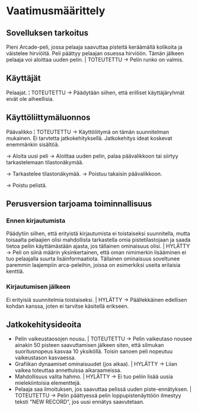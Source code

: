 # Vaatimusmäärittely

## Sovelluksen tarkoitus

Pieni Arcade-peli, jossa pelaaja saavuttaa pisteitä keräämällä kolikoita ja väistelee hirviöitä. Peli päättyy pelaajan osuessa hirviöön.
 Tämän jälkeen pelaaja voi aloittaa uuden pelin. | TOTEUTETTU -> Pelin runko on valmis.

## Käyttäjät

Pelaajat. ¦ TOTEUTETTU -> Päädytään siihen, että erilliset käyttäjäryhmät eivät ole aiheellisia.

## Käyttöliittymäluonnos

Päävalikko ¦ TOTEUTETTU -> Käyttöliitymä on tämän suunnitelman mukainen. Ei tarvtetta jatkokehityksellä. Jatkokehitys ideat koskevat enemmänkin sisältöä.

-> Aloita uusi peli -> Aloittaa uuden pelin, palaa päävalikkoon tai siirtyy tarkastelemaan tilastonäkymää.

-> Tarkastelee tilastonäkymää. -> Poistuu takaisin päävalikkoon.

-> Poistu pelistä.


## Perusversion tarjoama toiminnallisuus

### Ennen kirjautumista
Päädytiin siihen, että erityistä kirjautumista ei toistaiseksi suunnitella, mutta toisaalta pelaajien olisi mahdollista tarkastella omia pistetilastojaan ja saada tietoa peliin käyttämästään ajasta,
jos tällainen ominaisuus olisi. | HYLÄTTY -> Peli on siinä määrin yksinkertainen, että oman nimimerkin lisääminen ei tuo pelaajalla suurta lisäinformaatiota. Tällainen ominaisuus soveltunee
paremmin laajempiin arca-peleihin, joissa on esimerkiksi useita erilaisia kenttiä.

### Kirjautumisen jälkeen

Ei erityisiä suunnitelmia toistaiseksi. | HYLÄTTY -> Päällekkäinen edellisen kohdan kanssa, joten ei tarvitse käsitellä erikseen. 

## Jatkokehitysideoita

- Pelin vaikeustaosojen nousu. | TOTEUTETTU -> Pelin vaikeutaso nousee ainakin 50 pisteen saavuttamisen jälkeen siten, että silmukan suoritusnopeus kasvaa 10 yksiköllä. Toisin sanoen peli nopeutuu vaikeustason kasvaessa.
- Grafiikan dynaamiset ominaisuudet (jos aikaa). | HYLÄTTY -> Liian vaikea toteuttaa annettuissa aikaraameissa.
- Mahdollisuus valita hahmo. | HYLÄTTY -> Ei tuo peliin lisää uusia mielekiintoisia elementtejä.
- Pelaaja saa ilmoituksen, jos saavuttaa pelissä uuden piste-ennätyksen. | TOTEUTETTU -> Pelin päättyessä pelin loppupistenäyttöön ilmestyy teksti "NEW RECORD", jos uusi ennätys saavutetaan.

